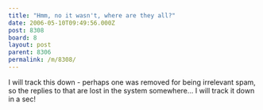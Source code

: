 ```yaml
---
title: "Hmm, no it wasn't, where are they all?"
date: 2006-05-10T09:49:56.000Z
post: 8308
board: 8
layout: post
parent: 8306
permalink: /m/8308/
---
```

I will track this down - perhaps one was removed for being irrelevant spam, so the replies to that are lost in the system somewhere... I will track it down in a sec!
